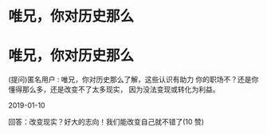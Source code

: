 # 唯兄，你对历史那么

# 唯兄，你对历史那么

(提问)匿名用户 : 唯兄，你对历史那么了解，这些认识有助力 你的职场不？还是你懂得那么多，还是改变不了太多现实， 因为没法变现或转化为利益。

2019-01-10

回答：改变现实？好大的志向！我们能改变自己就不错了(10 赞)